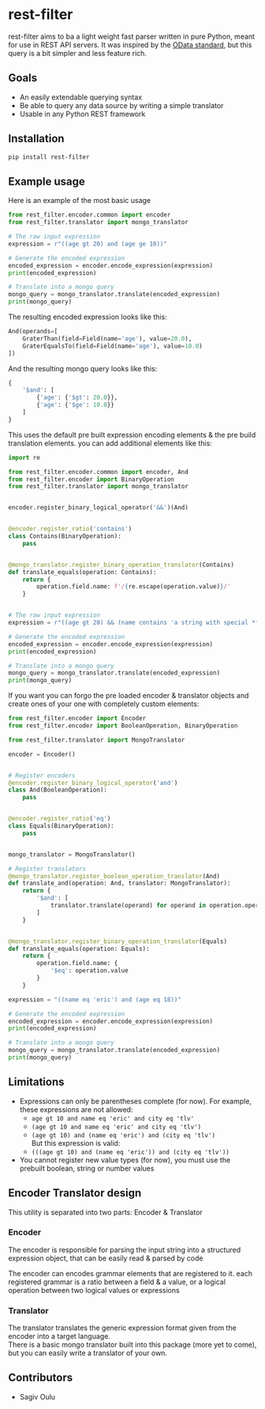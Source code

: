 # rest-filter

rest-filter aims to ba a light weight fast parser written in pure Python, meant for use in REST API servers.
It was inspired by the [OData standard](https://www.odata.org/), but this query is a bit simpler and less feature rich.

## Goals
* An easily extendable querying syntax
* Be able to query any data source by writing a simple translator
* Usable in any Python REST framework

## Installation
```bash
pip install rest-filter
```

## Example usage

Here is an example of the most basic usage
```python
from rest_filter.encoder.common import encoder
from rest_filter.translator import mongo_translator

# The raw input expression
expression = r"((age gt 20) and (age ge 10))"

# Generate the encoded expression
encoded_expression = encoder.encode_expression(expression)
print(encoded_expression)

# Translate into a mongo query
mongo_query = mongo_translator.translate(encoded_expression)
print(mongo_query)
```

The resulting encoded expression looks like this:
```python
And(operands=[
    GraterThan(field=Field(name='age'), value=20.0), 
    GraterEqualsTo(field=Field(name='age'), value=10.0)
])
```

And the resulting mongo query looks like this:
```python
{
    '$and': [
        {'age': {'$gt': 20.0}}, 
        {'age': {'$ge': 10.0}}
    ]
}
```

This uses the default pre built expression encoding elements & the pre build
translation elements. you can add additional elements like this:
```python
import re

from rest_filter.encoder.common import encoder, And
from rest_filter.encoder import BinaryOperation
from rest_filter.translator import mongo_translator


encoder.register_binary_logical_operator('&&')(And)


@encoder.register_ratio('contains')
class Contains(BinaryOperation):
    pass


@mongo_translator.register_binary_operation_translator(Contains)
def translate_equals(operation: Contains):
    return {
        operation.field.name: f'/{re.escape(operation.value)}/'
    }


# The raw input expression
expression = r"((age gt 20) && (name contains 'a string with special **^^ chars'))"

# Generate the encoded expression
encoded_expression = encoder.encode_expression(expression)
print(encoded_expression)

# Translate into a mongo query
mongo_query = mongo_translator.translate(encoded_expression)
print(mongo_query)
```

If you want you can forgo the pre loaded encoder & translator objects and create ones of your one with completely custom elements:

```python
from rest_filter.encoder import Encoder
from rest_filter.encoder import BooleanOperation, BinaryOperation

from rest_filter.translator import MongoTranslator

encoder = Encoder()


# Register encoders
@encoder.register_binary_logical_operator('and')
class And(BooleanOperation):
    pass


@encoder.register_ratio('eq')
class Equals(BinaryOperation):
    pass


mongo_translator = MongoTranslator()

# Register translators
@mongo_translator.register_boolean_operation_translator(And)
def translate_and(operation: And, translator: MongoTranslator):
    return {
        '$and': [
            translator.translate(operand) for operand in operation.operands
        ]
    }


@mongo_translator.register_binary_operation_translator(Equals)
def translate_equals(operation: Equals):
    return {
        operation.field.name: {
            '$eq': operation.value
        }
    }

expression = "((name eq 'eric') and (age eq 18))"

# Generate the encoded expression
encoded_expression = encoder.encode_expression(expression)
print(encoded_expression)

# Translate into a mongo query
mongo_query = mongo_translator.translate(encoded_expression)
print(mongo_query)
```

## Limitations
* Expressions can only be parentheses complete (for now).
For example, these expressions are not allowed:
    - ```age gt 10 and name eq 'eric' and city eq 'tlv'```
    -  ```(age gt 10 and name eq 'eric' and city eq 'tlv')```
    -  ```(age gt 10) and (name eq 'eric') and (city eq 'tlv')```\
But this expression is valid:
    - ```(((age gt 10) and (name eq 'eric')) and (city eq 'tlv'))```
* You cannot register new value types (for now), you must use the prebuilt boolean, string or number values

## Encoder Translator design
This utility is separated into two parts: Encoder & Translator

### Encoder
The encoder is responsible for parsing the input string into a structured expression object, 
that can be easily read & parsed by code

The encoder can encodes grammar elements that are registered to it. each registered grammar is a 
ratio between a field & a value, or a logical operation between two logical values or expressions 

### Translator
The translator translates the generic expression format given from the encoder into a target language.\
There is a basic mongo translator built into this package (more yet to come), but you can easily write 
a translator of your own.

## Contributors
* Sagiv Oulu

